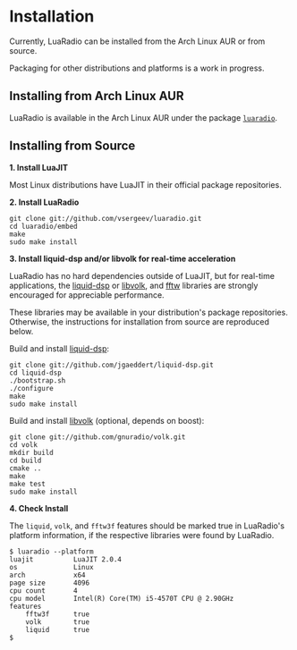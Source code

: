 # Installation

Currently, LuaRadio can be installed from the Arch Linux AUR or from source.

Packaging for other distributions and platforms is a work in progress.

## Installing from Arch Linux AUR

LuaRadio is available in the Arch Linux AUR under the package
[`luaradio`](https://aur.archlinux.org/packages/luaradio).

## Installing from Source

**1. Install LuaJIT**

Most Linux distributions have LuaJIT in their official package repositories.

**2. Install LuaRadio**

```
git clone git://github.com/vsergeev/luaradio.git
cd luaradio/embed
make
sudo make install
```

**3. Install liquid-dsp and/or libvolk for real-time acceleration**

LuaRadio has no hard dependencies outside of LuaJIT, but for real-time
applications, the [liquid-dsp](https://github.com/jgaeddert/liquid-dsp) or
[libvolk](http://libvolk.org), and [fftw](http://www.fftw.org/) libraries are
strongly encouraged for appreciable performance.

These libraries may be available in your distribution's package repositories.
Otherwise, the instructions for installation from source are reproduced below.

Build and install [liquid-dsp](https://github.com/jgaeddert/liquid-dsp):

```
git clone git://github.com/jgaeddert/liquid-dsp.git
cd liquid-dsp
./bootstrap.sh
./configure
make
sudo make install
```

Build and install [libvolk](https://github.com/gnuradio/volk) (optional,
depends on boost):

```
git clone git://github.com/gnuradio/volk.git
cd volk
mkdir build
cd build
cmake ..
make
make test
sudo make install
```

**4. Check Install**

The `liquid`, `volk`, and `fftw3f` features should be marked true in LuaRadio's
platform information, if the respective libraries were found by LuaRadio.

```
$ luaradio --platform
luajit          LuaJIT 2.0.4
os              Linux
arch            x64
page size       4096
cpu count       4
cpu model       Intel(R) Core(TM) i5-4570T CPU @ 2.90GHz
features
    fftw3f      true
    volk        true
    liquid      true
$
```

